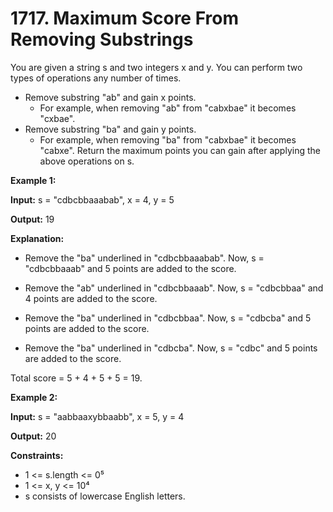 # 1717. Maximum Score From Removing Substrings
You are given a string s and two integers x and y. You can perform two types of operations any number of times.

* Remove substring "ab" and gain x points.
   * For example, when removing "ab" from "cabxbae" it becomes "cxbae".
* Remove substring "ba" and gain y points.
   * For example, when removing "ba" from "cabxbae" it becomes "cabxe".
Return the maximum points you can gain after applying the above operations on s.

**Example 1:**

**Input:** s = "cdbcbbaaabab", x = 4, y = 5

**Output:** 19

**Explanation:**
- Remove the "ba" underlined in "cdbcbbaaabab". Now, s = "cdbcbbaaab" and 5 points are added to the score.

- Remove the "ab" underlined in "cdbcbbaaab". Now, s = "cdbcbbaa" and 4 points are added to the score.

- Remove the "ba" underlined in "cdbcbbaa". Now, s = "cdbcba" and 5 points are added to the score.
  
- Remove the "ba" underlined in "cdbcba". Now, s = "cdbc" and 5 points are added to the score.
  
Total score = 5 + 4 + 5 + 5 = 19.

**Example 2:**

**Input:** s = "aabbaaxybbaabb", x = 5, y = 4

**Output:** 20
 

**Constraints:**

* 1 <= s.length <= 0⁵
* 1 <= x, y <= 10⁴
* s consists of lowercase English letters.
